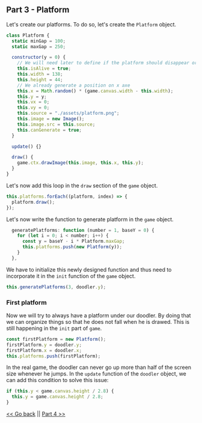 ## Part 3 - Platform

Let's create our platforms. To do so, let's create the `Platform` object.

```javascript
class Platform {
  static minGap = 100;
  static maxGap = 250;

  constructor(y = 0) {
    // We will need later to define if the platform should disappear or not
    this.isAlive = true;
    this.width = 138;
    this.height = 44;
    // We already generate a position on x axe
    this.x = Math.random() * (game.canvas.width - this.width);
    this.y = y;
    this.vx = 0;
    this.vy = 0;
    this.source = "./assets/platform.png";
    this.image = new Image();
    this.image.src = this.source;
    this.canGenerate = true;
  }

  update() {}

  draw() {
    game.ctx.drawImage(this.image, this.x, this.y);
  }
}
```

Let's now add this loop in the `draw` section of the `game` object.

```javascript
this.platforms.forEach((platform, index) => {
  platform.draw();
});
```

Let's now write the function to generate platform in the `game` object.

```javascript
  generatePlatforms: function (number = 1, baseY = 0) {
    for (let i = 0; i < number; i++) {
      const y = baseY - i * Platform.maxGap;
      this.platforms.push(new Platform(y));
    }
  },
```

We have to initialize this newly designed function and thus need to incorporate it in the `init` function of the `game` object.

```javascript
this.generatePlatforms(3, doodler.y);
```

### First platform

Now we will try to always have a platform under our doodler. By doing that we can organize things so that he does not fall when he is drawed. This is still happening in the `init` part of `game`.

```javascript
const firstPlatform = new Platform();
firstPlatform.y = doodler.y;
firstPlatform.x = doodler.x;
this.platforms.push(firstPlatform);
```

In the real game, the doodler can never go up more than half of the screen size whenever he jumps. In the `update` function of the `doodler` object, we can add this condition to solve this issue:

```javascript
if (this.y < game.canvas.height / 2.8) {
  this.y = game.canvas.height / 2.8;
}
```

[<< Go back](./part_2.md) || [Part 4 >>](./part_4.md)
